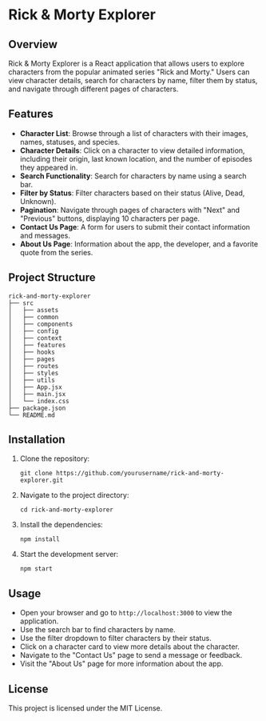 # Rick & Morty Explorer

## Overview
Rick & Morty Explorer is a React application that allows users to explore characters from the popular animated series "Rick and Morty." Users can view character details, search for characters by name, filter them by status, and navigate through different pages of characters.

## Features
- **Character List**: Browse through a list of characters with their images, names, statuses, and species.
- **Character Details**: Click on a character to view detailed information, including their origin, last known location, and the number of episodes they appeared in.
- **Search Functionality**: Search for characters by name using a search bar.
- **Filter by Status**: Filter characters based on their status (Alive, Dead, Unknown).
- **Pagination**: Navigate through pages of characters with "Next" and "Previous" buttons, displaying 10 characters per page.
- **Contact Us Page**: A form for users to submit their contact information and messages.
- **About Us Page**: Information about the app, the developer, and a favorite quote from the series.

## Project Structure
```
rick-and-morty-explorer
├── src
│   ├── assets
│   ├── common
│   ├── components
│   ├── config
│   ├── context
│   ├── features
│   ├── hooks
│   ├── pages
│   ├── routes
│   ├── styles
│   ├── utils
│   ├── App.jsx
│   ├── main.jsx
│   └── index.css
├── package.json
└── README.md
```

## Installation
1. Clone the repository:
   ```
   git clone https://github.com/yourusername/rick-and-morty-explorer.git
   ```
2. Navigate to the project directory:
   ```
   cd rick-and-morty-explorer
   ```
3. Install the dependencies:
   ```
   npm install
   ```
4. Start the development server:
   ```
   npm start
   ```

## Usage
- Open your browser and go to `http://localhost:3000` to view the application.
- Use the search bar to find characters by name.
- Use the filter dropdown to filter characters by their status.
- Click on a character card to view more details about the character.
- Navigate to the "Contact Us" page to send a message or feedback.
- Visit the "About Us" page for more information about the app.

## License
This project is licensed under the MIT License.